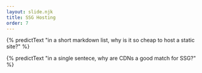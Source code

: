 ```yaml
---
layout: slide.njk
title: SSG Hosting
order: 7
---
```


{% predictText "in a short markdown list, why is it so cheap to host a static site?" %}

{% predictText "in a single sentece, why are CDNs a good match for SSG?" %}
